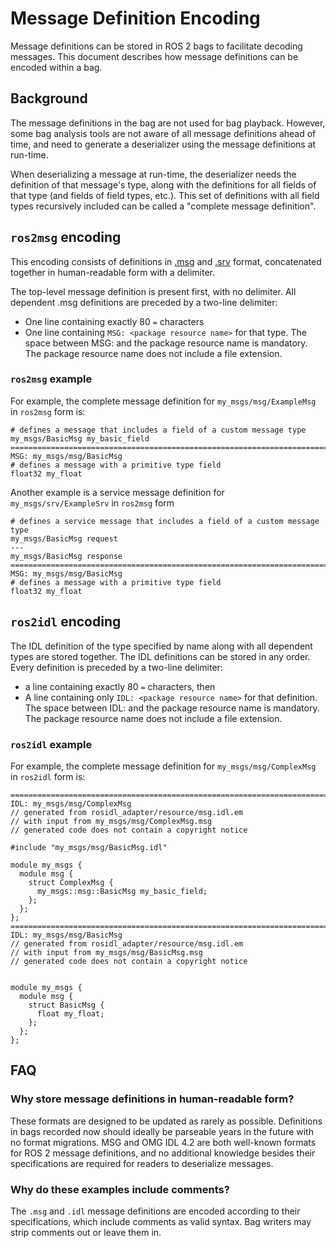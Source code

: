 # Message Definition Encoding

Message definitions can be stored in ROS 2 bags to facilitate decoding messages. This document
describes how message definitions can be encoded within a bag.

## Background

The message definitions in the bag are not used for bag playback. However, some
bag analysis tools are not aware of all message definitions ahead of time, and need to
generate a deserializer using the message definitions at run-time.

When deserializing a message at run-time, the deserializer needs the definition of that message's
type, along with the definitions for all fields of that type (and fields of field types, etc.).
This set of definitions with all field types recursively included can be called a
"complete message definition".

## `ros2msg` encoding

This encoding consists of definitions in [.msg](https://docs.ros.org/en/rolling/Concepts/Basic/About-Interfaces.html#messages) and [.srv](https://docs.ros.org/en/rolling/Concepts/Basic/About-Interfaces.html#services) format, concatenated together in human-readable form with
a delimiter.

The top-level message definition is present first, with no delimiter. All dependent .msg definitions are preceded by a two-line delimiter:

* One line containing exactly 80 `=` characters
* One line containing `MSG: <package resource name>` for that type. The space between MSG: and the
  package resource name is mandatory. The package resource name does not include a file extension.

### `ros2msg` example

For example, the complete message definition for `my_msgs/msg/ExampleMsg` in `ros2msg` form is:

```
# defines a message that includes a field of a custom message type
my_msgs/BasicMsg my_basic_field
================================================================================
MSG: my_msgs/msg/BasicMsg
# defines a message with a primitive type field
float32 my_float
```

Another example is a service message definition for `my_msgs/srv/ExampleSrv` in `ros2msg` form
```
# defines a service message that includes a field of a custom message type
my_msgs/BasicMsg request
---
my_msgs/BasicMsg response
================================================================================
MSG: my_msgs/msg/BasicMsg
# defines a message with a primitive type field
float32 my_float
```

## `ros2idl` encoding

The IDL definition of the type specified by name along with all dependent types are stored together. The IDL definitions can be stored in any order. Every definition is preceded by a two-line delimiter:

* a line containing exactly 80 `=` characters, then
* A line containing only `IDL: <package resource name>` for that definition. The space between IDL: and the package resource name is mandatory. The package resource name does not include a file extension.

### `ros2idl` example

For example, the complete message definition for `my_msgs/msg/ComplexMsg` in `ros2idl` form is:

```
================================================================================
IDL: my_msgs/msg/ComplexMsg
// generated from rosidl_adapter/resource/msg.idl.em
// with input from my_msgs/msg/ComplexMsg.msg
// generated code does not contain a copyright notice

#include "my_msgs/msg/BasicMsg.idl"

module my_msgs {
  module msg {
    struct ComplexMsg {
      my_msgs::msg::BasicMsg my_basic_field;
    };
  };
};
================================================================================
IDL: my_msgs/msg/BasicMsg
// generated from rosidl_adapter/resource/msg.idl.em
// with input from my_msgs/msg/BasicMsg.msg
// generated code does not contain a copyright notice


module my_msgs {
  module msg {
    struct BasicMsg {
      float my_float;
    };
  };
};
```

## FAQ

### Why store message definitions in human-readable form?

These formats are designed to be updated as rarely as possible. Definitions in bags recorded now
should ideally be parseable years in the future with no format migrations. MSG and OMG IDL 4.2 are
both well-known formats for ROS 2 message definitions, and no additional knowledge besides their
specifications are required for readers to deserialize messages.

### Why do these examples include comments?

The `.msg` and `.idl` message definitions are encoded according to their specifications, which
include comments as valid syntax. Bag writers may strip comments out or leave them in.
